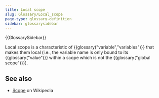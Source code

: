 ```yaml
---
title: Local scope
slug: Glossary/Local_scope
page-type: glossary-definition
sidebar: glossarysidebar
---
```


{{GlossarySidebar}}

Local scope is a characteristic of {{glossary("variable","variables")}} that makes them local (i.e., the variable name is only bound to its {{glossary("value")}} within a scope which is not the {{glossary("global scope")}}).

## See also

- [Scope](<https://en.wikipedia.org/wiki/Scope_(computer_science)>) on Wikipedia
